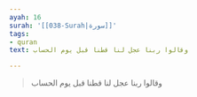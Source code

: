 ```yaml
---
ayah: 16
surah: '[[038-Surah|سورة]]'
tags:
- quran
text: وقالوا ربنا عجل لنا قطنا قبل يوم الحساب

---
```

> وقالوا ربنا عجل لنا قطنا قبل يوم الحساب

